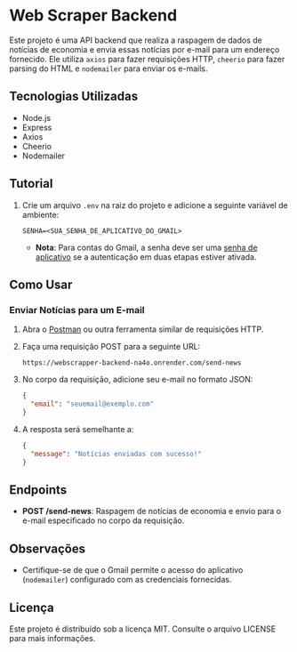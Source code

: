 
# Web Scraper Backend

Este projeto é uma API backend que realiza a raspagem de dados de notícias de economia e envia essas notícias por e-mail para um endereço fornecido. Ele utiliza `axios` para fazer requisições HTTP, `cheerio` para fazer parsing do HTML e `nodemailer` para enviar os e-mails.

## Tecnologias Utilizadas

- Node.js
- Express
- Axios
- Cheerio
- Nodemailer

## Tutorial

1. Crie um arquivo `.env` na raiz do projeto e adicione a seguinte variável de ambiente:
   ```plaintext
   SENHA=<SUA_SENHA_DE_APLICATIVO_DO_GMAIL>
   ```

   - **Nota**: Para contas do Gmail, a senha deve ser uma [senha de aplicativo](https://support.google.com/accounts/answer/185833) se a autenticação em duas etapas estiver ativada.

## Como Usar

### Enviar Notícias para um E-mail

1. Abra o [Postman](https://www.postman.com/) ou outra ferramenta similar de requisições HTTP.
2. Faça uma requisição POST para a seguinte URL:
   ```
   https://webscrapper-backend-na4o.onrender.com/send-news
   ```

3. No corpo da requisição, adicione seu e-mail no formato JSON:
   ```json
   {
     "email": "seuemail@exemplo.com"
   }
   ```

4. A resposta será semelhante a:
   ```json
   {
     "message": "Notícias enviadas com sucesso!"
   }
   ```

## Endpoints

- **POST /send-news**: Raspagem de notícias de economia e envio para o e-mail especificado no corpo da requisição.

## Observações

- Certifique-se de que o Gmail permite o acesso do aplicativo (`nodemailer`) configurado com as credenciais fornecidas.

## Licença

Este projeto é distribuído sob a licença MIT. Consulte o arquivo LICENSE para mais informações.
